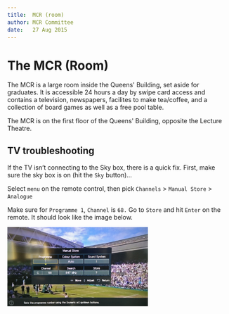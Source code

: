 ```yaml
---
title:  MCR (room)  
author: MCR Committee  
date:   27 Aug 2015  
---
```


# The MCR (Room)

The MCR is a large room inside the Queens' Building, set aside for
graduates. It is accessible 24 hours a day by swipe card access and
contains a television, newspapers, facilites to make tea/coffee, and a
collection of board games as well as a free pool table.

The MCR is on the first floor of the Queens' Building, opposite the
Lecture Theatre.

## TV troubleshooting

If the TV isn’t connecting to the Sky box, there is a quick fix. First, make sure the sky box is on (hit the `Sky` button)…

Select `menu` on the remote control, then pick `Channels` > `Manual Store` > `Analogue`

Make sure for `Programme 1`, `Channel` is `68.` Go to `Store` and hit `Enter` on the remote. It should look like the image below.

![How this screen should look (especially if Wimbledon is on).](MCR-tv-settings.jpg)

